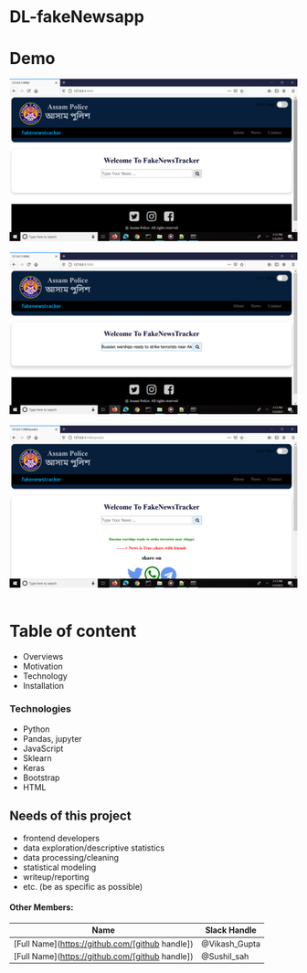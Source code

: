 # DL-fakeNewsapp
# Demo 
<img src="https://github.com/Nirajsah17/DL-fakeNewsapp/blob/master/main.png"><br><br>
<img src="https://github.com/Nirajsah17/DL-fakeNewsapp/blob/master/Second.png"><br><br>
<img src="https://github.com/Nirajsah17/DL-fakeNewsapp/blob/master/third.png"><br><br>
# Table of content
* Overviews
* Motivation 
* Technology
* Installation

### Technologies
* Python
* Pandas, jupyter
* JavaScript
* Sklearn
* Keras
* Bootstrap 
* HTML
## Needs of this project

- frontend developers
- data exploration/descriptive statistics
- data processing/cleaning
- statistical modeling
- writeup/reporting
- etc. (be as specific as possible)


#### Other Members:

|Name     |  Slack Handle   | 
|---------|-----------------|
|[Full Name](https://github.com/[github handle])| @Vikash_Gupta        |
|[Full Name](https://github.com/[github handle]) |     @Sushil_sah    |<br>
